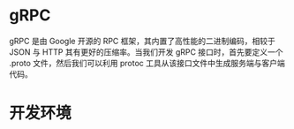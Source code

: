 # gRPC

gRPC 是由 Google 开源的 RPC 框架，其内置了高性能的二进制编码，相较于 JSON 与 HTTP 其有更好的压缩率。当我们开发 gRPC 接口时，首先要定义一个 .proto 文件，然后我们可以利用 protoc 工具从该接口文件中生成服务端与客户端代码。

# 开发环境
